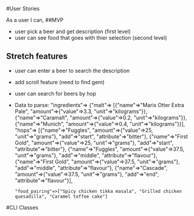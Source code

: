 #User Stories

As a user I can, 
##MVP
- user pick a beer and get description (first level)
- user can see food that goes with thier selection (second level)

## Stretch features 
- user can enter a beer to search the description
- add scroll feature (need to find gem)
- user can search for beers by hop
- Data to parse: 
"ingredients"=>
   {"malt"=>
     [{"name"=>"Maris Otter Extra Pale", "amount"=>{"value"=>3.3, "unit"=>"kilograms"}},
      {"name"=>"Caramalt", "amount"=>{"value"=>0.2, "unit"=>"kilograms"}},
      {"name"=>"Munich", "amount"=>{"value"=>0.4, "unit"=>"kilograms"}}],
    "hops"=>
     [{"name"=>"Fuggles", "amount"=>{"value"=>25, "unit"=>"grams"}, "add"=>"start", "attribute"=>"bitter"},
      {"name"=>"First Gold", "amount"=>{"value"=>25, "unit"=>"grams"}, "add"=>"start", "attribute"=>"bitter"},
      {"name"=>"Fuggles", "amount"=>{"value"=>37.5, "unit"=>"grams"}, "add"=>"middle", "attribute"=>"flavour"},
      {"name"=>"First Gold", "amount"=>{"value"=>37.5, "unit"=>"grams"}, "add"=>"middle", "attribute"=>"flavour"},
      {"name"=>"Cascade", "amount"=>{"value"=>37.5, "unit"=>"grams"}, "add"=>"end", "attribute"=>"flavour"}],

      "food_pairing"=>["Spicy chicken tikka masala", "Grilled chicken quesadilla", "Caramel toffee cake"]

#CLI Classes 
